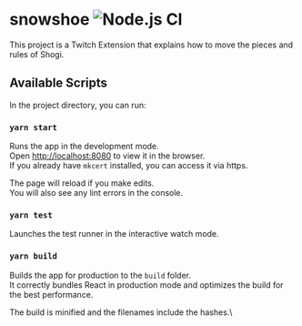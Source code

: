 # snowshoe ![Node.js CI](https://github.com/gactocat/snowshoe/workflows/Node.js%20CI/badge.svg)

This project is a Twitch Extension that explains how to move the pieces and rules of Shogi.

## Available Scripts

In the project directory, you can run:

### `yarn start`

Runs the app in the development mode.\
Open [http://localhost:8080](http://localhost:8080) to view it in the browser.\
If you already have `mkcert` installed, you can access it via https.

The page will reload if you make edits.\
You will also see any lint errors in the console.

### `yarn test`

Launches the test runner in the interactive watch mode.

### `yarn build`

Builds the app for production to the `build` folder.\
It correctly bundles React in production mode and optimizes the build for the best performance.

The build is minified and the filenames include the hashes.\
